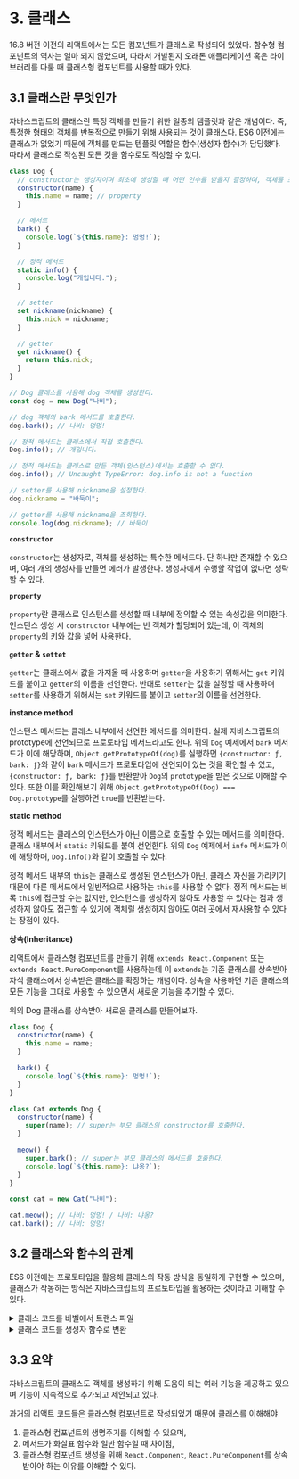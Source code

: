 # 3. 클래스

16.8 버전 이전의 리액트에서는 모든 컴포넌트가 클래스로 작성되어 있었다. 함수형 컴포넌트의 역사는 얼마 되지 않았으며, 따라서 개발된지 오래돈 애플리케이션 혹은 라이브러리를 다룰 때 클래스형 컴포넌트를 사용할 때가 있다.

## 3.1 클래스란 무엇인가

자바스크립트의 클래스란 특정 객체를 만들기 위한 일종의 템플릿과 같은 개념이다. 즉, 특정한 형태의 객체를 반복적으로 만들기 위해 사용되는 것이 클래스다.
ES6 이전에는 클래스가 없었기 때문에 객체를 만드는 템플릿 역할은 함수(생성자 함수)가 담당했다. 따라서 클래스로 작성된 모든 것을 함수로도 작성할 수 있다.

```js
class Dog {
  // constructor는 생성자이며 최초에 생성할 때 어떤 인수를 받을지 결정하며, 객체를 초기화한다.
  constructor(name) {
    this.name = name; // property
  }

  // 메서드
  bark() {
    console.log(`${this.name}: 멍멍!`);
  }

  // 정적 메서드
  static info() {
    console.log("개입니다.");
  }

  // setter
  set nickname(nickname) {
    this.nick = nickname;
  }

  // getter
  get nickname() {
    return this.nick;
  }
}

// Dog 클래스를 사용해 dog 객체를 생성한다.
const dog = new Dog("나비");

// dog 객체의 bark 메서드를 호출한다.
dog.bark(); // 나비: 멍멍!

// 정적 메서드는 클래스에서 직접 호출한다.
Dog.info(); // 개입니다.

// 정적 메서드는 클래스로 만든 객체(인스턴스)에서는 호출할 수 없다.
dog.info(); // Uncaught TypeError: dog.info is not a function

// setter를 사용해 nickname을 설정한다.
dog.nickname = "바둑이";

// getter를 사용해 nickname을 조회한다.
console.log(dog.nickname); // 바둑이
```

**`constructor`**

`constructor`는 생성자로, 객체를 생성하는 특수한 메서드다. 단 하나만 존재할 수 있으며, 여러 개의 생성자를 만들면 에러가 발생한다. 생성자에서 수행할 작업이 없다면 생략할 수 있다.

**`property`**

`property`란 클래스로 인스턴스를 생성할 때 내부에 정의할 수 있는 속성값을 의미한다.
인스턴스 생성 시 `constructor` 내부에는 빈 객체가 할당되어 있는데, 이 객체의 `property`의 키와 값을 넣어 사용한다.

**`getter` & `settet`**

`getter`는 클래스에서 값을 가져올 때 사용하며 `getter`을 사용하기 위해서는 `get` 키워드를 붙이고 `getter`의 이름을 선언한다.
반대로 `setter`는 값을 설정할 때 사용하며 `setter`를 사용하기 위해서는 `set` 키워드를 붙이고 `setter`의 이름을 선언한다.

**instance method**

인스턴스 메서드는 클래스 내부에서 선언한 메서드를 의미한다. 실제 자바스크립트의 prototype에 선언되므로 프로토타입 메서드라고도 한다.
위의 `Dog` 예제에서 `bark` 메서드가 이에 해당하며,
`Object.getPrototypeOf(dog)`를 실행하면 `{constructor: ƒ, bark: ƒ}`와 같이 `bark` 메서드가 프로토타입에 선언되어 있는 것을 확인할 수 있고, `{constructor: ƒ, bark: ƒ}`를 반환받아 `Dog`의 `prototype`을 받은 것으로 이해할 수 있다.
또한 이를 확인해보기 위해 `Object.getPrototypeOf(Dog) === Dog.prototype`를 실행하면 `true`를 반환받는다.

**static method**

정적 메서드는 클래스의 인스턴스가 아닌 이름으로 호출할 수 있는 메서드를 의미한다. 클래스 내부에서 `static` 키워드를 붙여 선언한다.
위의 `Dog` 예제에서 `info` 메서드가 이에 해당하며, `Dog.info()`와 같이 호출할 수 있다.

정적 메서드 내부의 `this`는 클래스로 생성된 인스턴스가 아닌, 클래스 자신을 가리키기 때문에 다른 메서드에서 일반적으로 사용하는 `this`를 사용할 수 없다.
정적 메서드는 비록 `this`에 접근할 수는 없지만, 인스턴스를 생성하지 않아도 사용할 수 있다는 점과 생성하지 않아도 접근할 수 있기에 객체럴 생성하지 않아도 여러 곳에서 재사용할 수 있다는 장점이 있다.

**상속(Inheritance)**

리액트에서 클래스형 컴포넌트를 만들기 위해 `extends React.Component` 또는 `extends React.PureComponent`를 사용하는데 이 `extends`는 기존 클래스를 상속받아 자식 클래스에서 상속받은 클래스를 확장하는 개념이다.
상속을 사용하면 기존 클래스의 모든 기능을 그대로 사용할 수 있으면서 새로운 기능을 추가할 수 있다.

위의 Dog 클래스를 상속받아 새로운 클래스를 만들어보자.

```js
class Dog {
  constructor(name) {
    this.name = name;
  }

  bark() {
    console.log(`${this.name}: 멍멍!`);
  }
}

class Cat extends Dog {
  constructor(name) {
    super(name); // super는 부모 클래스의 constructor를 호출한다.
  }

  meow() {
    super.bark(); // super는 부모 클래스의 메서드를 호출한다.
    console.log(`${this.name}: 냐옹?`);
  }
}

const cat = new Cat("나비");

cat.meow(); // 나비: 멍멍! / 나비: 냐옹?
cat.bark(); // 나비: 멍멍!
```

## 3.2 클래스와 함수의 관계

ES6 이전에는 프로토타입을 활용해 클래스의 작동 방식을 동일하게 구현할 수 있으며, 클래스가 작동하는 방식은 자바스크립트의 프로토타입을 활용하는 것이라고 이해할 수 있다.

<details>
<summary>클래스 코드를 바벨에서 트랜스 파일</summary>
<div>

```js
class Dog {
  constructor(name) {
    this.name = name;
  }

  bark() {
    console.log(`${this.name}가 멍멍`);
  }

  static meow() {
    console.log(`${this.name}가 냐옹`);
  }

  set age(value) {
    this.dogAge = value;
  }

  get age() {
    return this.dogAge;
  }
}
```

```js
"use strict";

// 클래스가 함수처럼 호출되는 것을 방지
function _classCallCheck(instance, Constructor) {
  if (!(instance instanceof Constructor)) {
    throw new TypeError("Cannot call a class as a function");
  }
}

// 프로퍼티를 할당하기 위한 함수
function _defineProperties(target, props) {
  for (var i = 0; i < props.length; i++) {
    var descriptor = props[i];
    descriptor.enumerable = descriptor.enumerable || false;
    descriptor.configurable = true;
    if ("value" in descriptor) descriptor.writable = true;
    Object.defineProperty(target, descriptor.key, descriptor);
  }
}

// 프로토타입 메서드와 정적 메서드를 선언하기 위한 함수
function _createClass(Constructor, protoProps, staticProps) {
  if (protoProps) _defineProperties(Constructor.prototype, protoProps);
  if (staticProps) _defineProperties(Constructor, staticProps);
  return Constructor;
}

var Dog = /*#__PURE__*/ (function () {
  function Dog(name) {
    _classCallCheck(this, Dog);

    this.name = name;
  }

  _createClass(
    Dog,
    [
      {
        key: "bark",
        value: function bark() {
          console.log("".concat(this.name, "\uAC00 \uBA54\uBA54"));
        },
      },
    ],
    [
      {
        key: "meow",
        value: function meow() {
          console.log("undefined\uAC00 \uB098\uC57C");
        },
      },
      {
        key: "age",
        set: function set(value) {
          this.dogAge = value;
        },
        get: function get() {
          return this.dogAge;
        },
      },
    ]
  );

  return Dog;
})();
```

</div>
</details>

<details>
<summary>클래스 코드를 생성자 함수로 변환</summary> 
<div>

```js
var Dog = (function () {
  function Dog(name) {
    this.name = name;
  }

  // 프로토타입 메서드, 실제로 프로토타입에 할당해야 프로토타입 메서드가 된다.
  Dog.prototype.bark = function bark() {
    console.log("".concat(this.name, "\uAC00 \uBA54\uBA54"));
  };

  // 정적 메서드, 인스턴스를 생성하지 않아도 호출할 수 있다.
  Dog.meow = function meow() {
    console.log("undefined\uAC00 \uB098\uC57C");
  };

  // Dog 객체에 속성을 직접 정의
  Object.defineProperty(Dog.prototype, "age", {
    // setter
    set: function set(value) {
      this.dogAge = value;
    },
    // getter
    get: function get() {
      return this.dogAge;
    },
  });

  return Dog;
})();
```

</div>
</details>

## 3.3 요약

자바스크립트의 클래스도 객체를 생성하기 위해 도움이 되는 여러 기능을 제공하고 있으며 기능이 지속적으로 추가되고 제안되고 있다.

과거의 리액트 코드들은 클래스형 컴포넌트로 작성되었기 때문에 클래스를 이해해야

1. 클래스형 컴포넌트의 생명주기를 이해할 수 있으며,
2. 메서드가 화살표 함수와 일반 함수일 때 차이점,
3. 클래스형 컴포넌트 생성을 위해 `React.Component`, `React.PureComponent`를 상속받아야 하는 이유를 이해할 수 있다.
